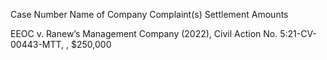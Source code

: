 Case Number
Name of Company
Complaint(s)
Settlement Amounts



EEOC v. Ranew’s Management Company (2022), Civil Action No. 5:21-CV-00443-MTT, ,  $250,000